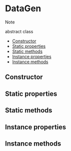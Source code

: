 
# DataGen

> [!NOTE]
> abstract class

- [Constructor](#constructor)
- [Static properties](#static-properties)
- [Static methods](#static-properties)
- [Instance properties](#static-properties)
- [Instance methods](#static-properties)

## Constructor

## Static properties

## Static methods

## Instance properties

## Instance methods
